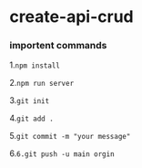 # create-api-crud

### importent commands

1.`npm install`

2.`npm run server`

3.`git init`

4.`git add .`

5.`git commit -m "your message"`

6.`6.git push -u main orgin`